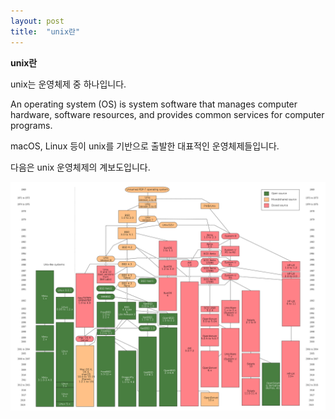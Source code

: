 ```yaml
---
layout: post
title:  "unix란"
---
```



**unix란**

unix는 운영체제 중 하나입니다.

An operating system (OS) is system software that manages computer hardware, software resources, and provides common services for computer programs.


macOS, Linux 등이 unix를 기반으로 출발한 대표적인 운영체제들입니다.

다음은 unix 운영체제의 계보도입니다.


![Unix_history](/assets/images/1920px-Unix_history-simple.png)

